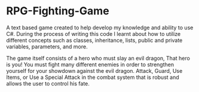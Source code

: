 # RPG-Fighting-Game
A text based game created to help develop my knowledge and ability to use C#.
During the process of writing this code I learnt about how to utilize different concepts such as
classes, inheritance, lists, public and private variables, parameters, and more.

The game itself consists of a hero who must slay an evil dragon,
That hero is you!
You must fight many different enemies in order to strengthen yourself for your showdown against the evil dragon.
Attack, Guard, Use Items, or Use a Special Attack in the combat system that is robust and allows the user to control his fate.


